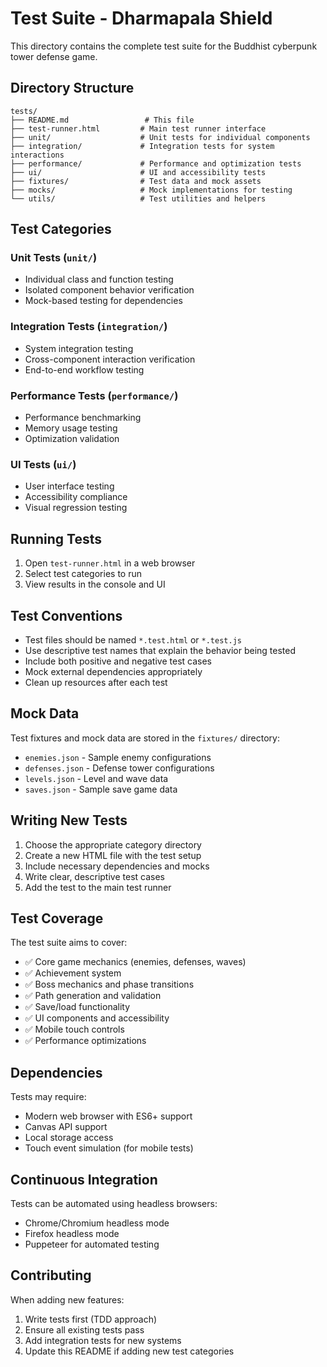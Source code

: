 # Test Suite - Dharmapala Shield

This directory contains the complete test suite for the Buddhist cyberpunk tower defense game.

## Directory Structure

```
tests/
├── README.md                 # This file
├── test-runner.html         # Main test runner interface
├── unit/                    # Unit tests for individual components
├── integration/             # Integration tests for system interactions
├── performance/             # Performance and optimization tests
├── ui/                      # UI and accessibility tests
├── fixtures/                # Test data and mock assets
├── mocks/                   # Mock implementations for testing
└── utils/                   # Test utilities and helpers
```

## Test Categories

### Unit Tests (`unit/`)
- Individual class and function testing
- Isolated component behavior verification
- Mock-based testing for dependencies

### Integration Tests (`integration/`)
- System integration testing
- Cross-component interaction verification
- End-to-end workflow testing

### Performance Tests (`performance/`)
- Performance benchmarking
- Memory usage testing
- Optimization validation

### UI Tests (`ui/`)
- User interface testing
- Accessibility compliance
- Visual regression testing

## Running Tests

1. Open `test-runner.html` in a web browser
2. Select test categories to run
3. View results in the console and UI

## Test Conventions

- Test files should be named `*.test.html` or `*.test.js`
- Use descriptive test names that explain the behavior being tested
- Include both positive and negative test cases
- Mock external dependencies appropriately
- Clean up resources after each test

## Mock Data

Test fixtures and mock data are stored in the `fixtures/` directory:
- `enemies.json` - Sample enemy configurations
- `defenses.json` - Defense tower configurations
- `levels.json` - Level and wave data
- `saves.json` - Sample save game data

## Writing New Tests

1. Choose the appropriate category directory
2. Create a new HTML file with the test setup
3. Include necessary dependencies and mocks
4. Write clear, descriptive test cases
5. Add the test to the main test runner

## Test Coverage

The test suite aims to cover:
- ✅ Core game mechanics (enemies, defenses, waves)
- ✅ Achievement system
- ✅ Boss mechanics and phase transitions
- ✅ Path generation and validation
- ✅ Save/load functionality
- ✅ UI components and accessibility
- ✅ Mobile touch controls
- ✅ Performance optimizations

## Dependencies

Tests may require:
- Modern web browser with ES6+ support
- Canvas API support
- Local storage access
- Touch event simulation (for mobile tests)

## Continuous Integration

Tests can be automated using headless browsers:
- Chrome/Chromium headless mode
- Firefox headless mode
- Puppeteer for automated testing

## Contributing

When adding new features:
1. Write tests first (TDD approach)
2. Ensure all existing tests pass
3. Add integration tests for new systems
4. Update this README if adding new test categories